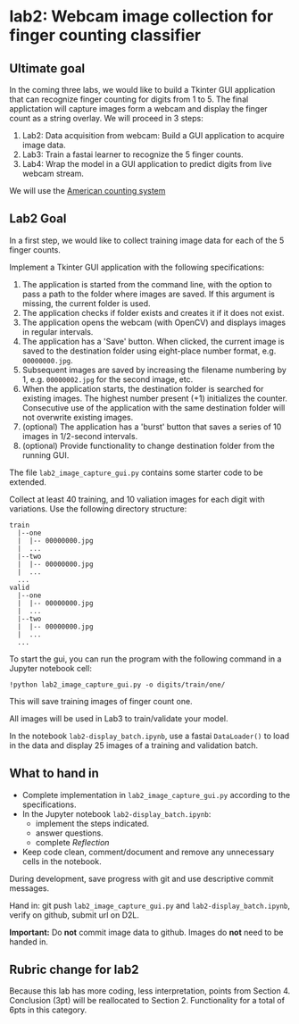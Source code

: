# lab2: Webcam image collection for finger counting classifier

## Ultimate goal
In the coming three labs, we would like to build a Tkinter GUI application that can recognize finger counting for digits from 1 to 5. The final applictation will capture images form a webcam and display the finger count as a string overlay. We will proceed in 3 steps:
1. Lab2: Data acquisition from webcam: Build a GUI application to acquire image data.
2. Lab3: Train a fastai learner to recognize the 5 finger counts.
3. Lab4: Wrap the model in a GUI application to predict digits from live webcam stream.

We will use the [American counting system](https://en.wikipedia.org/wiki/Finger-counting#Western_world)

## Lab2 Goal
In a first step, we would like to collect training image data for each of the 5 finger counts.

Implement a Tkinter GUI application with the following specifications:
1. The application is started from the command line, with the option to pass a path to the folder where images are saved. If this argument is missing, the current folder is used.
2. The application checks if folder exists and creates it if it does not exist.
3. The application opens the webcam (with OpenCV) and displays images in regular intervals.
4. The application has a 'Save' button. When clicked, the current image is saved to the destination folder using eight-place number format, e.g. `00000000.jpg`.
5. Subsequent images are saved by increasing the filename numbering by 1, e.g. `00000002.jpg` for the second image, etc.
6. When the application starts, the destination folder is searched for existing images. The highest number present (+1) initializes the counter. Consecutive use of the application with the same destination folder will not overwrite existing images.
7. (optional) The application has a 'burst' button that saves a series of 10 images in 1/2-second intervals.
8. (optional) Provide functionality to change destination folder from the running GUI.

The file `lab2_image_capture_gui.py` contains some starter code to be extended.

Collect at least 40 training, and 10 valiation images for each digit with variations. Use the following directory structure:
```
train
  |--one
  |  |-- 00000000.jpg
  |  ...
  |--two
  |  |-- 00000000.jpg
  |  ...
  ...
valid
  |--one
  |  |-- 00000000.jpg
  |  ...
  |--two
  |  |-- 00000000.jpg
  |  ...
  ...
```
To start the gui, you can run the program with the following command in a Jupyter notebook cell:
```
!python lab2_image_capture_gui.py -o digits/train/one/
```
This will save training images of finger count one.

All images will be used in Lab3 to train/validate your model.

In the notebook `lab2-display_batch.ipynb`, use a fastai `DataLoader()` to load in the data and display 25 images of a training and validation batch.

## What to hand in
- Complete implementation in `lab2_image_capture_gui.py` according to the specifications.
- In the Jupyter notebook `lab2-display_batch.ipynb`:
  - implement the steps indicated.
  - answer questions.
  - complete *Reflection*
- Keep code clean, comment/document and remove any unnecessary cells in the notebook.

During development, save progress with git and use descriptive commit messages.

Hand in: git push `lab2_image_capture_gui.py` and `lab2-display_batch.ipynb`, verify on github, submit url on D2L.

**Important:** Do **not** commit image data to github. Images do **not** need to be handed in.

## Rubric change for lab2
Because this lab has more coding, less interpretation, points from Section 4. Conclusion (3pt) will be reallocated to Section 2. Functionality for a total of 6pts in this category.
